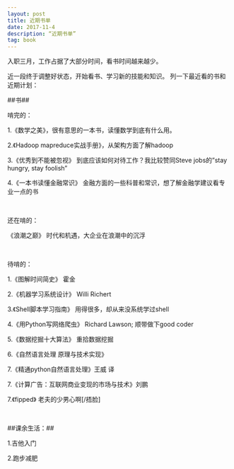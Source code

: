 ```yaml
---
layout: post
title: 近期书单
date: 2017-11-4 
description: “近期书单”
tag: book
---   
```


入职三月，工作占据了大部分时间，看书时间越来越少。

近一段终于调整好状态，开始看书、学习新的技能和知识。
列一下最近看的书和近期计划：


##书##

啃完的：

1.《数学之美》，很有意思的一本书，读懂数学到底有什么用。

2.《Hadoop mapreduce实战手册》，从架构方面了解hadoop

3.《优秀到不能被忽视》 到底应该如何对待工作？我比较赞同Steve jobs的”stay hungry, stay foolish”

4.《一本书读懂金融常识》 金融方面的一些科普和常识，想了解金融学建议看专业一点的书

<br/>

还在啃的：

《浪潮之巅》 时代和机遇，大企业在浪潮中的沉浮

<br/>

待啃的：

1.《图解时间简史》 霍金

2.《机器学习系统设计》 Willi Richert

3.《Shell脚本学习指南》 用得很多，却从来没系统学过shell

4.《用Python写网络爬虫》 Richard Lawson; 顺带做下good coder

5.《数据挖掘十大算法》 重拾数据挖掘

6.《自然语言处理 原理与技术实现》

7.《精通python自然语言处理》王威 译

7.《计算广告：互联网商业变现的市场与技术》刘鹏

7.《fipped》 老夫的少男心啊[/捂脸]

<br/>

##课余生活：##


1.吉他入门

2.跑步减肥


